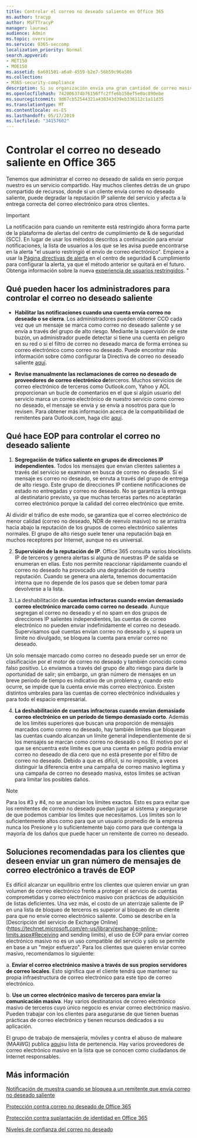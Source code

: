 ```yaml
---
title: Controlar el correo no deseado saliente en Office 365
ms.author: tracyp
author: MSFTTracyP
manager: laurawi
audience: Admin
ms.topic: overview
ms.service: O365-seccomp
localization_priority: Normal
search.appverid:
- MET150
- MOE150
ms.assetid: 6a601501-a6a8-4559-b2e7-56b59c96a586
ms.collection:
- M365-security-compliance
description: Si su organización envía una gran cantidad de correo masivo marcado como correo no deseado, puede bloquear el envío de correo electrónico con Office 365. Lea este artículo para obtener más información sobre por qué ocurre esto y lo que puede hacer al respecto.
ms.openlocfilehash: 742006374b76156ffc2ffe6b158ef5e0ac890ebe
ms.sourcegitcommit: 9d67cb52544321a430343d39eb336112c1a11d35
ms.translationtype: MT
ms.contentlocale: es-ES
ms.lasthandoff: 05/17/2019
ms.locfileid: "34157602"
---
```

# <a name="controlling-outbound-spam-in-office-365"></a>Controlar el correo no deseado saliente en Office 365

Tenemos que administrar el correo no deseado de salida en serio porque nuestro es un servicio compartido.  Hay muchos clientes detrás de un grupo compartido de recursos, donde si un cliente envía correo no deseado saliente, puede degradar la reputación IP saliente del servicio y afecta a la entrega correcta del correo electrónico para otros clientes.

> [!IMPORTANT]
> La notificación para cuando un remitente está restringido ahora forma parte de la plataforma de alertas del centro de cumplimiento de & de seguridad (SCC). En lugar de usar los métodos descritos a continuación para enviar notificaciones, la lista de usuarios a los que se les avisa puede encontrarse en la alerta "el usuario restringió el envío de correo electrónico". Empiece a usar la [Página directivas de alerta](https://sip.protection.office.com/alertpolicies) en el centro de seguridad & cumplimiento para configurar la alerta, ya que el método anterior se quitará en el futuro. Obtenga información sobre la nueva [experiencia de usuarios restringidos](https://docs.microsoft.com/en-us/Office365/SecurityCompliance/removing-user-from-restricted-users-portal-after-spam). "

## <a name="what-admins-can-do-to-control-outbound-spam"></a>Qué pueden hacer los administradores para controlar el correo no deseado saliente

- **Habilitar las notificaciones cuando una cuenta envía correo no deseado o se cierra**. Los administradores pueden obtener CCO cada vez que un mensaje se marca como correo no deseado saliente y se envía a través del grupo de alto riesgo. Mediante la supervisión de este buzón, un administrador puede detectar si tiene una cuenta en peligro en su red o si el filtro de correo no deseado marca de forma errónea su correo electrónico como correo no deseado.  Puede encontrar más información sobre cómo configurar la Directiva de correo no deseado saliente [aquí](configure-the-outbound-spam-policy.md).
 
- **Revise manualmente las reclamaciones de correo no deseado de proveedores de correo electrónico de**terceros. Muchos servicios de correo electrónico de terceros como Outlook.com, Yahoo y AOL proporcionan un bucle de comentarios en el que si algún usuario del servicio marca un correo electrónico de nuestro servicio como correo no deseado, el mensaje se envía y se envía a nosotros para que lo revisen. Para obtener más información acerca de la compatibilidad de remitentes para Outlook.com, haga clic [aquí](https://sendersupport.olc.protection.outlook.com/pm/services.aspx).

## <a name="what-eop-does-to-control-outbound-spam"></a>Qué hace EOP para controlar el correo no deseado saliente 

1. **Segregación de tráfico saliente en grupos de direcciones IP independientes**. Todos los mensajes que envían clientes salientes a través del servicio se examinan en busca de correo no deseado. Si el mensaje es correo no deseado, se enruta a través del grupo de entrega de alto riesgo. Este grupo de direcciones IP contiene notificaciones de estado no entregadas y correo no deseado. No se garantiza la entrega al destinatario previsto, ya que muchas terceras partes no aceptarán correo electrónico porque la calidad del correo electrónico que emite.

Al dividir el tráfico de este modo, se garantiza que el correo electrónico de menor calidad (correo no deseado, NDR de reenvío masivo) no se arrastra hacia abajo la reputación de los grupos de correo electrónico salientes normales. El grupo de alto riesgo suele tener una reputación baja en muchos receptores por Internet, aunque no es universal. 

2. **Supervisión de la reputación de IP**. Office 365 consulta varios blocklists IP de terceros y genera alertas si alguna de nuestras IP de salida se enumeran en ellas. Esto nos permite reaccionar rápidamente cuando el correo no deseado ha provocado una degradación de nuestra reputación. Cuando se genera una alerta, tenemos documentación interna que no depende de los pasos que se deben tomar para devolverse a la lista. 

3. La deshabilitación **de cuentas infractoras cuando envían demasiado correo electrónico marcado como correo no deseado**. Aunque segregan el correo no deseado y el no spam en dos grupos de direcciones IP salientes independientes, las cuentas de correo electrónico no pueden enviar indefinidamente el correo no deseado. Supervisamos qué cuentas envían correo no deseado y, si supera un límite no divulgado, se bloquea la cuenta para enviar correo no deseado.

Un solo mensaje marcado como correo no deseado puede ser un error de clasificación por el motor de correo no deseado y también conocido como falso positivo. Lo enviamos a través del grupo de alto riesgo para darle la oportunidad de salir; sin embargo, un gran número de mensajes en un breve período de tiempo es indicativo de un problema y, cuando esto ocurre, se impide que la cuenta envíe más correo electrónico. Existen distintos umbrales para las cuentas de correo electrónico individuales y para todo el espacio empresarial.

4. **La deshabilitación de cuentas infractoras cuando envían demasiado correo electrónico en un período de tiempo demasiado corto**. Además de los límites superiores que buscan una proporción de mensajes marcados como correo no deseado, hay también límites que bloquean las cuentas cuando alcanzan un límite general independientemente de si los mensajes se marcan como correo no deseado o no. El motivo por el que se encuentra este límite es que una cuenta en peligro podría enviar correo no deseado de día cero que no está presente por el filtro de correo no deseado. Debido a que es difícil, si no imposible, a veces distinguir la diferencia entre una campaña de correo masivo legítima y una campaña de correo no deseado masiva, estos límites se activan para limitar los posibles daños.

> [!NOTE]
> Para los #3 y #4, no se anuncian los límites exactos.  Esto es para evitar que los remitentes de correo no deseado puedan jugar al sistema y asegurarse de que podemos cambiar los límites que necesitamos. Los límites son lo suficientemente altos como para que un usuario promedio de la empresa nunca los Presione y lo suficientemente bajo como para que contenga la mayoría de los daños que puede hacer un remitente de correo no deseado. 

## <a name="recommended-workarounds-for-customers-who-want-to-send-outbound-a-lot-of-email-through-eop"></a>Soluciones recomendadas para los clientes que deseen enviar un gran número de mensajes de correo electrónico a través de EOP

Es difícil alcanzar un equilibrio entre los clientes que quieren enviar un gran volumen de correo electrónico frente a proteger el servicio de cuentas comprometidas y correo electrónico masivo con prácticas de adquisición de listas deficientes. Una vez más, el costo de un aterrizaje saliente de IP en una lista de bloqueo de terceros es superior al bloqueo de un cliente para que no envíe correo electrónico saliente. Como se describe en la [Descripción del servicio de Exchange Online](https://technet.microsoft.com/en-us/library/exchange-online-limits.aspx#Receiving and sending limits), el uso de EOP para enviar correo electrónico masivo no es un uso compatible del servicio y solo se permite en base a un "mejor esfuerzo". Para los clientes que quieren enviar correo masivo, recomendamos lo siguiente:

a. **Enviar el correo electrónico masivo a través de sus propios servidores de correo locales**. Esto significa que el cliente tendrá que mantener su propia infraestructura de correo electrónico para este tipo de correo electrónico.

b. **Use un correo electrónico masivo de terceros para enviar la comunicación masiva**. Hay varios destinatarios de correo electrónico masivo de terceros cuyo único negocio es enviar correo electrónico masivo. Pueden trabajar con los clientes para asegurarse de que tienen buenas prácticas de correo electrónico y tienen recursos dedicados a su aplicación. 

El grupo de trabajo de mensajería, móviles y contra el abuso de malware (MAAWG) publica [aquí](http://www.maawg.org/about/roster)su lista de pertenencia. Hay varios proveedores de correo electrónico masivo en la lista que se conocen como ciudadanos de Internet responsables. 
  
## <a name="for-more-information"></a>Más información

[Notificación de muestra cuando se bloquea a un remitente que envía correo no deseado saliente](sample-notification-when-a-sender-is-blocked-sending-outbound-spam.md)

[Protección contra correo no deseado de Office 365](anti-spam-protection.md)

[Protección contra suplantación de identidad en Office 365](anti-spoofing-protection.md)

[Niveles de confianza del correo no deseado](spam-confidence-levels.md)
